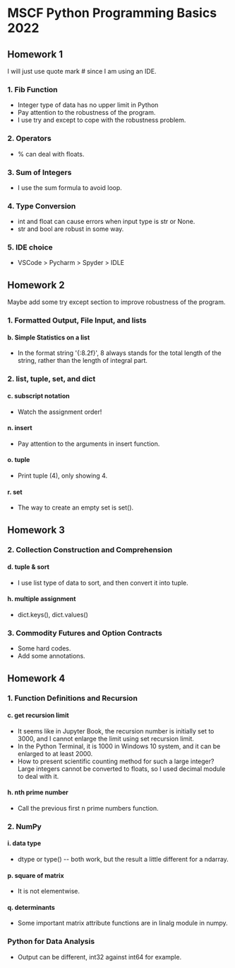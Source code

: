 # MSCF Python Programming Basics 2022

## Homework 1

I will just use quote mark # since I am using an IDE.

### 1. Fib Function

* Integer type of data has no upper limit in Python
* Pay attention to the robustness of the program.
* I use try and except to cope with the robustness problem.

### 2. Operators

* % can deal with floats.

### 3. Sum of Integers

* I use the sum formula to avoid loop.

### 4. Type Conversion

* int and float can cause errors when input type is str or None.
* str and bool are robust in some way.

### 5. IDE choice

* VSCode > Pycharm > Spyder > IDLE

## Homework 2

Maybe add some try except section to improve robustness of the program.

### 1. Formatted Output, File Input, and lists

#### b. Simple Statistics on a list

* In the format string '{:8.2f}', 8 always stands for the total length of the string, rather than the length of integral part.

### 2. list, tuple, set, and dict

#### c. subscript notation

* Watch the assignment order!

#### n. insert

* Pay attention to the arguments in insert function.

#### o. tuple

* Print tuple (4), only showing 4.

#### r. set

* The way to create an empty set is set().

## Homework 3

### 2. Collection Construction and Comprehension

#### d. tuple & sort

* I use list type of data to sort, and then convert it into tuple.

#### h. multiple assignment

* dict.keys(), dict.values()

### 3. Commodity Futures and Option Contracts

* Some hard codes.
* Add some annotations.

## Homework 4

### 1. Function Definitions and Recursion

#### c. get recursion limit

* It seems like in Jupyter Book, the recursion number is initially set to 3000, and I cannot enlarge the limit using set recursion limit.
* In the Python Terminal, it is 1000 in Windows 10 system, and it can be enlarged to at least 2000.
* How to present scientific counting method for such a large integer?
  Large integers cannot be converted to floats, so I used decimal module to deal with it.

#### h. nth prime number

* Call the previous first n prime numbers function.

### 2. NumPy

#### i. data type

* dtype or type() -- both work, but the result a little different for a ndarray.

#### p. square of matrix

* It is not elementwise.

#### q. determinants

* Some important matrix attribute functions are in linalg module in numpy.

### Python for Data Analysis

* Output can be different, int32 against int64 for example.
